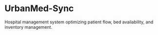 # UrbanMed-Sync
Hospital management system optimizing patient flow, bed availability, and inventory management.
